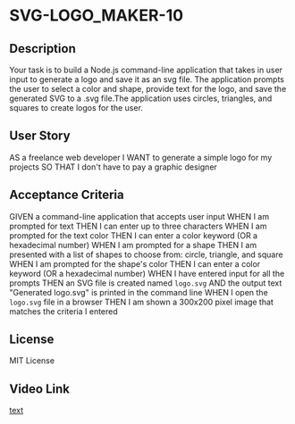 # SVG-LOGO_MAKER-10

## Description

Your task is to build a Node.js command-line application that takes in user input to generate a logo and save it as an svg file.  The application prompts the user to select a color and shape, provide text for the logo, and save the generated SVG to a .svg file.The application uses circles, triangles, and squares to create logos for the user.

## User Story

AS a freelance web developer
I WANT to generate a simple logo for my projects
SO THAT I don't have to pay a graphic designer

## Acceptance Criteria

GIVEN a command-line application that accepts user input
WHEN I am prompted for text
THEN I can enter up to three characters
WHEN I am prompted for the text color
THEN I can enter a color keyword (OR a hexadecimal number)
WHEN I am prompted for a shape
THEN I am presented with a list of shapes to choose from: circle, triangle, and square
WHEN I am prompted for the shape's color
THEN I can enter a color keyword (OR a hexadecimal number)
WHEN I have entered input for all the prompts
THEN an SVG file is created named `logo.svg`
AND the output text "Generated logo.svg" is printed in the command line
WHEN I open the `logo.svg` file in a browser
THEN I am shown a 300x200 pixel image that matches the criteria I entered

## License 

MIT License 

## Video Link
 
 [text](<../MOD 10 SR.mov>)